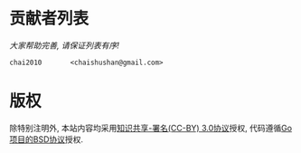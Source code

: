 # 贡献者列表


*大家帮助完善, 请保证列表有序!*

```
chai2010       <chaishushan@gmail.com>
```

# 版权

除特别注明外, 本站内容均采用[知识共享-署名(CC-BY) 3.0协议](http://creativecommons.org/licenses/by/3.0/)授权, 代码遵循[Go项目的BSD协议](http://golang.org/LICENSE)授权.

